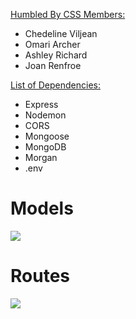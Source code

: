 <u>Humbled By CSS Members: </u>

- Chedeline Viljean
- Omari Archer
- Ashley Richard
- Joan Renfroe

<u>List of Dependencies: </u>

- Express
- Nodemon
- CORS
- Mongoose
- MongoDB
- Morgan
- .env

# Models

![](https://imgur.com/7zTf6x9.png)

# Routes

![](https://imgur.com/ZzwJvHA.png)
